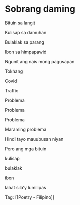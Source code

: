 # Sobrang daming

Bituin sa langit

Kulisap sa damuhan

Bulaklak sa parang

Ibon sa himpapawid

Ngunit ang nais mong pagusapan

Tokhang

Covid

Traffic

Problema

Problema

Problema

Maraming problema

Hindi tayo mauubusan niyan

Pero ang mga bituin

kulisap

bulaklak

ibon

lahat sila’y lumilipas

Tag: [[Poetry - Filipino]]

